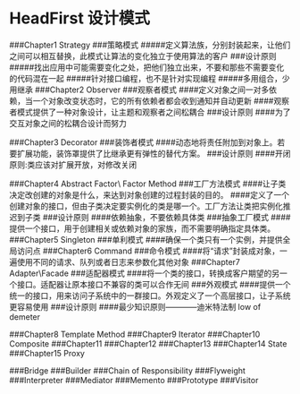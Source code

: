 # HeadFirst 设计模式
###Chapter1  Strategy
###策略模式
#####定义算法族，分别封装起来，让他们之间可以相互替换，此模式让算法的变化独立于使用算法的客户
###设计原则
#####找出应用中可能需要变化之处，把他们独立出来，不要和那些不需要变化的代码混在一起
#####针对接口编程，也不是针对实现编程
#####多用组合，少用继承
###Chapter2  Observer
###观察者模式
####定义对象之间一对多依赖，当一个对象改变状态时，它的所有依赖者都会收到通知并自动更新
####观察者模式提供了一种对象设计，让主题和观察者之间松耦合
###设计原则
####为了交互对象之间的松耦合设计而努力

###Chapter3  Decorator
###装饰者模式
####动态地将责任附加到对象上。若要扩展功能，装饰罩提供了比继承更有弹性的替代方案。
###设计原则
####开闭原则:类应该对扩展开放，对修改关闭

###Chapter4  Abstract Factor\ Factor Method
###工厂方法模式
####让子类决定改创建的对象是什么，来达到对象创建的过程封装的目的。
####定义了一个创建对象的接口，但由子类决定要实例化的类是哪一个。工厂方法让类把实例化推迟到子类
###设计原则
####依赖抽象，不要依赖具体类
###抽象工厂模式
####提供一个接口，用于创建相关或依赖对象的家族，而不需要明确指定具体类。
###Chapter5  Singleton
###单利模式
####确保一个类只有一个实例，并提供全局访问点
###Chapter6  Command
###命令模式
####将“请求”封装成对象，一遍使用不同的请求、队列或者日志来参数化其他对象
###Chapter7  Adapter\Facade
###适配器模式
####将一个类的接口，转换成客户期望的另一个接口。适配器让原本接口不兼容的类可以合作无间
###外观模式
####提供一个统一的接口，用来访问子系统中的一群接口。外观定义了一个高层接口，让子系统更容易使用
###设计原则
####最少知识原则————迪米特法制 low of demeter

###Chapter8  Template Method
###Chapter9 Iterator 
###Chapter10 Composite
###Chapter11 
###Chapter12 
###Chapter13 
###Chapter14 State
###Chapter15 Proxy

###Bridge
###Builder
###Chain of Responsibility
###Flyweight
###Interpreter
###Mediator
###Memento
###Prototype
###Visitor